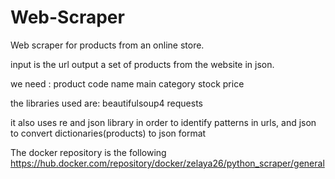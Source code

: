 # Web-Scraper
Web scraper for products from an online store.

input is the url
output a set of products from the website in json.

we need :
product code
name
main category
stock
price

the libraries used are: 
beautifulsoup4
requests

it also uses re and json library in order to identify patterns in urls, and json to convert dictionaries(products) to json format 

The docker repository is the following https://hub.docker.com/repository/docker/zelaya26/python_scraper/general

